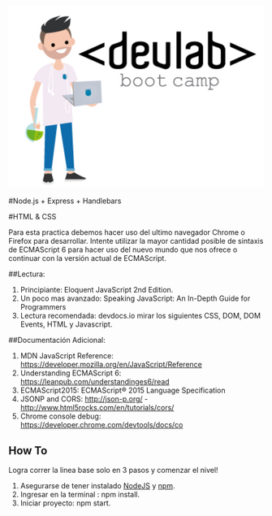 ![DevLAbs logo](avatar-devlabs.png)

#Node.js + Express + Handlebars

#HTML & CSS

Para esta practica debemos hacer uso del ultimo navegador Chrome o Firefox para desarrollar. Intente utilizar la mayor cantidad posible de sintaxis de ECMAScript 6 para hacer uso del nuevo mundo que nos ofrece o continuar con la versión actual de ECMAScript.

##Lectura:
1. Principiante: Eloquent JavaScript 2nd Edition.
2. Un poco mas avanzado: Speaking JavaScript: An In-Depth Guide for Programmers
3. Lectura recomendada: devdocs.io mirar los siguientes CSS, DOM, DOM Events, HTML y Javascript.

##Documentación Adicional:
1. MDN JavaScript Reference: https://developer.mozilla.org/en/JavaScript/Reference
2. Understanding ECMAScript 6: https://leanpub.com/understandinges6/read
3. ECMAScript2015:  ECMAScript® 2015 Language Specification
4. JSONP and CORS: http://json-p.org/ - http://www.html5rocks.com/en/tutorials/cors/
5. Chrome console debug: https://developer.chrome.com/devtools/docs/co

## How To

Logra correr la linea base solo en 3 pasos y comenzar el nivel!

1. Asegurarse de tener instalado [NodeJS](https://nodejs.org/) y [npm](https://www.npmjs.com/).
2. Ingresar en la terminal : npm install.
3. Iniciar proyecto: npm start.

